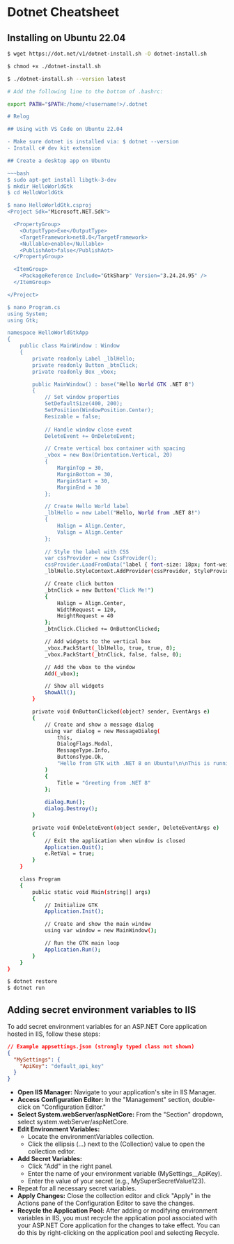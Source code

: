 
# Dotnet Cheatsheet

## Installing on Ubuntu 22.04

~~~bash
$ wget https://dot.net/v1/dotnet-install.sh -O dotnet-install.sh

$ chmod +x ./dotnet-install.sh

$ ./dotnet-install.sh --version latest

# Add the following line to the bottom of .bashrc:

export PATH="$PATH:/home/<!username!>/.dotnet

# Relog

## Using with VS Code on Ubuntu 22.04

- Make sure dotnet is installed via: $ dotnet --version
- Install c# dev kit extension

## Create a desktop app on Ubuntu

~~~bash
$ sudo apt-get install libgtk-3-dev
$ mkdir HelloWorldGtk
$ cd HelloWorldGtk

$ nano HelloWorldGtk.csproj
<Project Sdk="Microsoft.NET.Sdk">

  <PropertyGroup>
    <OutputType>Exe</OutputType>
    <TargetFramework>net8.0</TargetFramework>
    <Nullable>enable</Nullable>
    <PublishAot>false</PublishAot>
  </PropertyGroup>

  <ItemGroup>
    <PackageReference Include="GtkSharp" Version="3.24.24.95" />
  </ItemGroup>

</Project>

$ nano Program.cs
using System;
using Gtk;

namespace HelloWorldGtkApp
{
    public class MainWindow : Window
    {
        private readonly Label _lblHello;
        private readonly Button _btnClick;
        private readonly Box _vbox;

        public MainWindow() : base("Hello World GTK .NET 8")
        {
            // Set window properties
            SetDefaultSize(400, 200);
            SetPosition(WindowPosition.Center);
            Resizable = false;
            
            // Handle window close event
            DeleteEvent += OnDeleteEvent;

            // Create vertical box container with spacing
            _vbox = new Box(Orientation.Vertical, 20)
            {
                MarginTop = 30,
                MarginBottom = 30,
                MarginStart = 30,
                MarginEnd = 30
            };

            // Create Hello World label
            _lblHello = new Label("Hello, World from .NET 8!")
            {
                Halign = Align.Center,
                Valign = Align.Center
            };
            
            // Style the label with CSS
            var cssProvider = new CssProvider();
            cssProvider.LoadFromData("label { font-size: 18px; font-weight: bold; color: #2563eb; }");
            _lblHello.StyleContext.AddProvider(cssProvider, StyleProviderPriority.Application);

            // Create click button
            _btnClick = new Button("Click Me!")
            {
                Halign = Align.Center,
                WidthRequest = 120,
                HeightRequest = 40
            };
            _btnClick.Clicked += OnButtonClicked;

            // Add widgets to the vertical box
            _vbox.PackStart(_lblHello, true, true, 0);
            _vbox.PackStart(_btnClick, false, false, 0);

            // Add the vbox to the window
            Add(_vbox);

            // Show all widgets
            ShowAll();
        }

        private void OnButtonClicked(object? sender, EventArgs e)
        {
            // Create and show a message dialog
            using var dialog = new MessageDialog(
                this,
                DialogFlags.Modal,
                MessageType.Info,
                ButtonsType.Ok,
                "Hello from GTK with .NET 8 on Ubuntu!\n\nThis is running natively on Linux using modern .NET!"
            )
            {
                Title = "Greeting from .NET 8"
            };
            
            dialog.Run();
            dialog.Destroy();
        }

        private void OnDeleteEvent(object sender, DeleteEventArgs e)
        {
            // Exit the application when window is closed
            Application.Quit();
            e.RetVal = true;
        }
    }

    class Program
    {
        public static void Main(string[] args)
        {
            // Initialize GTK
            Application.Init();

            // Create and show the main window
            using var window = new MainWindow();

            // Run the GTK main loop
            Application.Run();
        }
    }
}

$ dotnet restore
$ dotnet run
~~~

## Adding secret environment variables to IIS

To add secret environment variables for an ASP.NET Core application hosted in IIS, follow these steps:

~~~json
// Example appsettings.json (strongly typed class not shown)
{
  "MySettings": {
    "ApiKey": "default_api_key"
  }
}
~~~

- **Open IIS Manager:** Navigate to your application's site in IIS Manager.
- **Access Configuration Editor:** In the "Management" section, double-click on "Configuration Editor."
- **Select System.webServer/aspNetCore:** From the "Section" dropdown, select system.webServer/aspNetCore.
- **Edit Environment Variables:**
  - Locate the environmentVariables collection.
  - Click the ellipsis (...) next to the (Collection) value to open the collection editor.
- **Add Secret Variables:**
  - Click "Add" in the right panel.
  - Enter the name of your environment variable (MySettings__ApiKey).
  - Enter the value of your secret (e.g., MySuperSecretValue123).
- Repeat for all necessary secret variables.
- **Apply Changes:** Close the collection editor and click "Apply" in the Actions pane of the Configuration Editor to save the changes.
- **Recycle the Application Pool:** After adding or modifying environment variables in IIS, you must recycle the application pool associated with your ASP.NET Core application for the changes to take effect. You can do this by right-clicking on the application pool and selecting Recycle.

